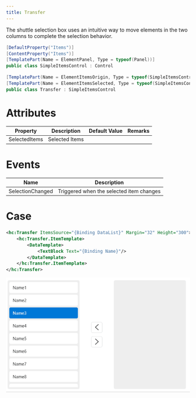 ```yaml
---
title: Transfer
---
```


The shuttle selection box uses an intuitive way to move elements in the two columns to complete the selection behavior.

```cs
[DefaultProperty("Items")]
[ContentProperty("Items")]
[TemplatePart(Name = ElementPanel, Type = typeof(Panel))]
public class SimpleItemsControl : Control
```

```cs
[TemplatePart(Name = ElementItemsOrigin, Type = typeof(SimpleItemsControl))]
[TemplatePart(Name = ElementItemsSelected, Type = typeof(SimpleItemsControl))]
public class Transfer : SimpleItemsControl
```

# Attributes
|Property|Description|Default Value|Remarks|
|-|-|-|-|
|SelectedItems|Selected Items||||

# Events
|Name|Description|
|-|-|
| SelectionChanged | Triggered when the selected item changes |

# Case

```xml
<hc:Transfer ItemsSource="{Binding DataList}" Margin="32" Height="300">
    <hc:Transfer.ItemTemplate>
        <DataTemplate>
            <TextBlock Text="{Binding Name}"/>
        </DataTemplate>
    </hc:Transfer.ItemTemplate>
</hc:Transfer>
```
![Transfer](https://raw.githubusercontent.com/HandyOrg/HandyOrgResource/master/HandyControl/Resources/Transfer.gif)